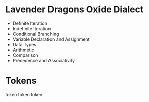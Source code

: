 # Lavender Dragons Oxide Dialect

- Definite Iteration
- Indefinite Iteration
- Conditional Branching
- Variable Declaration and Assignment
- Data Types
- Arithmetic
- Comparison
- Precedence and Associativity

# Tokens
token token token
